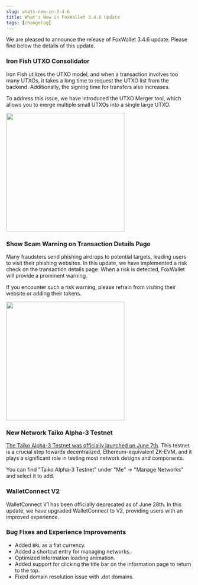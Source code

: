 ```yaml
---
slug: whats-new-in-3-4-6
title: What's New in FoxWallet 3.4.6 Update
tags: [changelog]
---
```


We are pleased to announce the release of FoxWallet 3.4.6 update. Please find below the details of this update.

### Iron Fish UTXO Consolidator
Iron Fish utilizes the UTXO model, and when a transaction involves too many UTXOs, it takes a long time to request the UTXO list from the backend. Additionally, the signing time for transfers also increases.   

To address this issue, we have introduced the UTXO Merger tool, which allows you to merge multiple small UTXOs into a single large UTXO.

<img src="/img/blog/ironfish-consolidator.webp" width="320" />

### Show Scam Warning on Transaction Details Page
Many fraudsters send phishing airdrops to potential targets, leading users to visit their phishing websites. In this update, we have implemented a risk check on the transaction details page. When a risk is detected, FoxWallet will provide a prominent warning.   

If you encounter such a risk warning, please refrain from visiting their website or adding their tokens.

<img src="/img/blog/scam-warning-in-tx-detail.webp" width="320" />

### New Network Taiko Alpha-3 Testnet
[The Taiko Alpha-3 Testnet was officially launched on June 7th]((https://taiko.mirror.xyz/wD7yN8Y5RttbP7kzdtX22GbMg6i18a-Xwet2sshpt48)). This testnet is a crucial step towards decentralized, Ethereum-equivalent ZK-EVM, and it plays a significant role in testing most network designs and components.
  
You can find "Taiko Alpha-3 Testnet" under "Me" -> "Manage Networks" and select it to add.

### WalletConnect V2
WalletConnect V1 has been officially deprecated as of June 28th. In this update, we have upgraded WalletConnect to V2, providing users with an improved experience.

### Bug Fixes and Experience Improvements
* Added `BRL` as a fiat currency.
* Added a shortcut entry for managing networks.
* Optimized information loading animation.
* Added support for clicking the title bar on the information page to return to the top.
* Fixed domain resolution issue with .dot domains.

